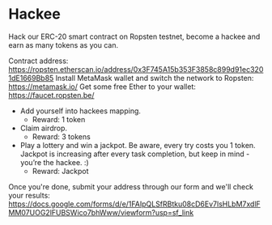 # Hackee

Hack our ERC-20 smart contract on Ropsten testnet, become a hackee and earn as many tokens as you can.

Contract address: https://ropsten.etherscan.io/address/0x3F745A15b353F3858c899d91ec3201dE1669Bb85
Install MetaMask wallet and switch the network to Ropsten: https://metamask.io/
Get some free Ether to your wallet: https://faucet.ropsten.be/

* Add yourself into hackees mapping.
  * Reward: 1 token
* Claim airdrop.
  * Reward: 3 tokens
* Play a lottery and win a jackpot. Be aware, every try costs you 1 token. Jackpot is increasing after every task completion, but keep in mind - you’re the hackee. :)
  * Reward: Jackpot

Once you're done, submit your address through our form and we'll check your results: https://docs.google.com/forms/d/e/1FAIpQLSfRBtku08cD6Ev7lsHLbM7xdlFMM07UOG2lFUBSWico7bhWww/viewform?usp=sf_link
